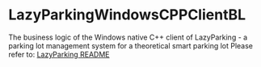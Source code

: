 # LazyParkingWindowsCPPClientBL
The business logic of the Windows native C++ client of LazyParking - a parking lot management system for a theoretical smart parking lot
Please refer to: [LazyParking README](https://github.com/matandoren/LazyParkingDocumentation/blob/main/README.md)
